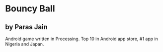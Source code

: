 # Bouncy Ball
## by Paras Jain

Android game written in Processing. Top 10 in Android app store, #1 app in Nigeria and Japan.
